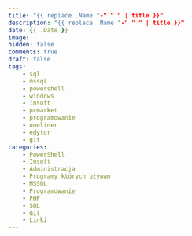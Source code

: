```yaml
---
title: "{{ replace .Name "-" " " | title }}"
description: "{{ replace .Name "-" " " | title }}"
date: {{ .Date }}
image: 
hidden: false
comments: true
draft: false
tags:
    - sql
    - mssql
    - powershell
    - windows
    - insoft
    - pcmarket
    - programowanie
    - oneliner
    - edytor
    - git
categories:
    - PowerShell
    - Insoft
    - Administracja
    - Programy których używam
    - MSSQL
    - Programowanie
    - PHP
    - SQL
    - Git
    - Linki
---
```

